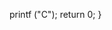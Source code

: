 

 
     
       




































































   printf ("C");
   return 0;
}
